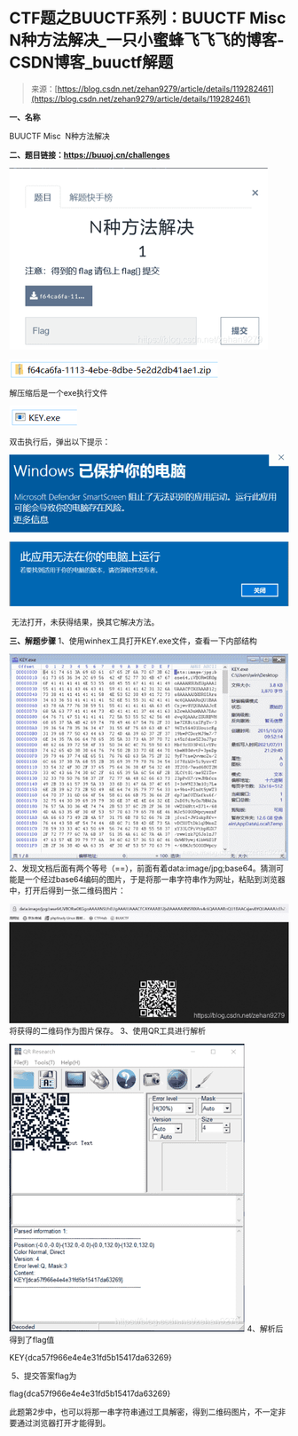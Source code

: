 <!--yml
category: 未分类
date: 2022-04-26 14:36:12
-->

# CTF题之BUUCTF系列：BUUCTF Misc N种方法解决_一只小蜜蜂飞飞飞的博客-CSDN博客_buuctf解题

> 来源：[https://blog.csdn.net/zehan9279/article/details/119282461](https://blog.csdn.net/zehan9279/article/details/119282461)

**一、名称**

BUUCTF Misc  N种方法解决

**二、题目链接：https://buuoj.cn/challenges**

![](img/34245f8a08ff02b8e9edaebbd7c21a1f.png)

![](img/c1f12ba832ac7156ea5bd76c807e4f21.png)

解压缩后是一个exe执行文件

![](img/103b10b189bce402b1d064848ba08aaa.png)

双击执行后，弹出以下提示：

![](img/b17af982a8bdaf124de4ee364a1dba5b.png)

![](img/79324ac9f427bf6cd4f06de188129241.png)

 无法打开，未获得结果，换其它解决方法。

**三、解题步骤**
1、使用winhex工具打开KEY.exe文件，查看一下内部结构

![](img/4e0dd6561dcdd2b4d82ab7378a759ca9.png)
2、发现文档后面有两个等号（==），前面有着data:image/jpg;base64。猜测可能是一个经过base64编码的图片，于是将那一串字符串作为网址，粘贴到浏览器中，打开后得到一张二维码图片：

![](img/3e2a853bc32676ff75bd99f795f7f942.png)
将获得的二维码作为图片保存。
3、使用QR工具进行解析

![](img/d7d763ef015a0b516b18a02a30ec15f5.png)
4、解析后得到了flag值

KEY{dca57f966e4e4e31fd5b15417da63269}

 5、提交答案flag为

flag{dca57f966e4e4e31fd5b15417da63269}

此题第2步中，也可以将那一串字符串通过工具解密，得到二维码图片，不一定非要通过浏览器打开才能得到。